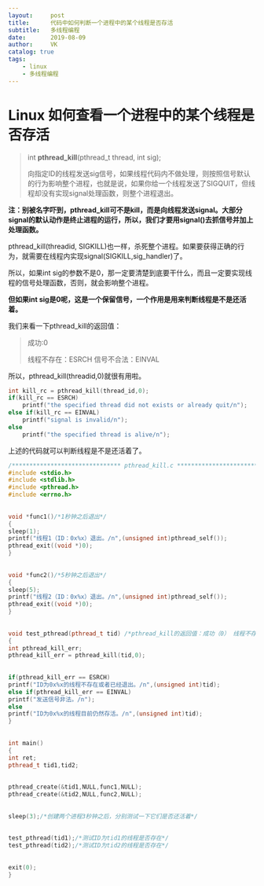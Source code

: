 ```yaml
---
layout:     post
title:      代码中如何判断一个进程中的某个线程是否存活
subtitle:   多线程编程
date:       2019-08-09
author:     VK
catalog: true
tags:
    - linux
    - 多线程编程
---
```


# Linux 如何查看一个进程中的某个线程是否存活

> int **pthread_kill**(pthread_t thread, int sig);
>
> 向指定ID的线程发送sig信号，如果线程代码内不做处理，则按照信号默认的行为影响整个进程，也就是说，如果你给一个线程发送了SIGQUIT，但线程却没有实现signal处理函数，则整个进程退出。

**注：别被名字吓到，pthread_kill可不是kill，而是向线程发送signal。大部分signal的默认动作是终止进程的运行，所以，我们才要用signal()去抓信号并加上处理函数。**

pthread_kill(threadid, SIGKILL)也一样，杀死整个进程。如果要获得正确的行为，就需要在线程内实现signal(SIGKILL,sig_handler)了。

所以，如果int sig的参数不是0，那一定要清楚到底要干什么，而且一定要实现线程的信号处理函数，否则，就会影响整个进程。

**但如果int sig是0呢，这是一个保留信号，一个作用是用来判断线程是不是还活着。**

我们来看一下pthread_kill的返回值：

> 成功:0
>
> 线程不存在：ESRCH
> 信号不合法：EINVAL



所以，pthread_kill(threadid,0)就很有用啦。

```c++
int kill_rc = pthread_kill(thread_id,0);
if(kill_rc == ESRCH)
	printf("the specified thread did not exists or already quit/n");
else if(kill_rc == EINVAL)
	printf("signal is invalid/n");
else
	printf("the specified thread is alive/n");
```



上述的代码就可以判断线程是不是还活着了。 

```c++
/******************************* pthread_kill.c *******************************/
#include <stdio.h>
#include <stdlib.h>
#include <pthread.h>
#include <errno.h>
 
 
void *func1()/*1秒钟之后退出*/
{
sleep(1);
printf("线程1（ID：0x%x）退出。/n",(unsigned int)pthread_self());
pthread_exit((void *)0);
}
 
 
void *func2()/*5秒钟之后退出*/
{
sleep(5);
printf("线程2（ID：0x%x）退出。/n",(unsigned int)pthread_self());
pthread_exit((void *)0);
}
 
 
void test_pthread(pthread_t tid) /*pthread_kill的返回值：成功（0） 线程不存在（ESRCH） 信号不合法（EINVAL）*/
{
int pthread_kill_err;
pthread_kill_err = pthread_kill(tid,0);
 
 
if(pthread_kill_err == ESRCH)
printf("ID为0x%x的线程不存在或者已经退出。/n",(unsigned int)tid);
else if(pthread_kill_err == EINVAL)
printf("发送信号非法。/n");
else
printf("ID为0x%x的线程目前仍然存活。/n",(unsigned int)tid);
}
 
 
int main()
{
int ret;
pthread_t tid1,tid2;
 
 
pthread_create(&tid1,NULL,func1,NULL);
pthread_create(&tid2,NULL,func2,NULL);
 
 
sleep(3);/*创建两个进程3秒钟之后，分别测试一下它们是否还活着*/
 
 
test_pthread(tid1);/*测试ID为tid1的线程是否存在*/
test_pthread(tid2);/*测试ID为tid2的线程是否存在*/
 
 
exit(0);
}
 
```

